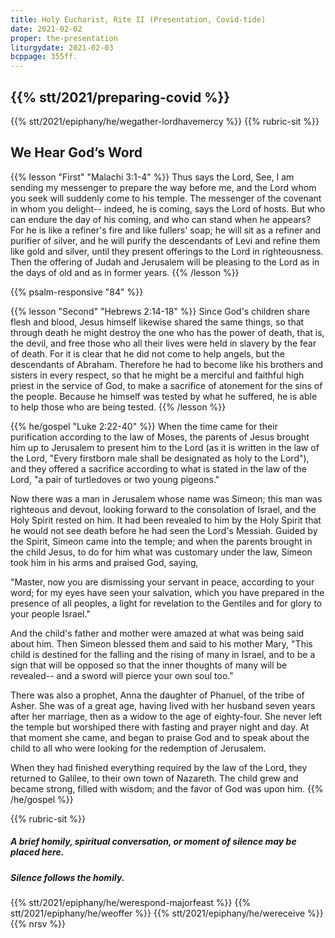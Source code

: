 ```yaml
---
title: Holy Eucharist, Rite II (Presentation, Covid-tide)
date: 2021-02-02
proper: the-presentation
liturgydate: 2021-02-03
bcppage: 355ff.
---
```

{{% stt/2021/preparing-covid %}}
---
{{% stt/2021/epiphany/he/wegather-lordhavemercy %}}
{{% rubric-sit %}}
## We Hear God’s Word
{{% lesson "First" "Malachi 3:1-4" %}}
Thus says the Lord, See, I am sending my messenger to prepare the way before me, and the Lord whom you seek will suddenly come to his temple. The messenger of the covenant in whom you delight-- indeed, he is coming, says the Lord of hosts. But who can endure the day of his coming, and who can stand when he appears?
For he is like a refiner's fire and like fullers' soap; he will sit as a refiner and purifier of silver, and he will purify the descendants of Levi and refine them like gold and silver, until they present offerings to the Lord in righteousness. Then the offering of Judah and Jerusalem will be pleasing to the Lord as in the days of old and as in former years.
{{% /lesson %}}

{{% psalm-responsive "84" %}}

{{% lesson "Second"  "Hebrews 2:14-18" %}}
Since God's children share flesh and blood, Jesus himself likewise shared the same things, so that through death he might destroy the one who has the power of death, that is, the devil, and free those who all their lives were held in slavery by the fear of death. For it is clear that he did not come to help angels, but the descendants of Abraham. Therefore he had to become like his brothers and sisters in every respect, so that he might be a merciful and faithful high priest in the service of God, to make a sacrifice of atonement for the sins of the people. Because he himself was tested by what he suffered, he is able to help those who are being tested.
{{% /lesson %}}

{{% he/gospel "Luke 2:22-40" %}}
When the time came for their purification according to the law of Moses, the parents of Jesus brought him up to Jerusalem to present him to the Lord (as it is written in the law of the Lord, "Every firstborn male shall be designated as holy to the Lord"), and they offered a sacrifice according to what is stated in the law of the Lord, "a pair of turtledoves or two young pigeons."

Now there was a man in Jerusalem whose name was Simeon; this man was righteous and devout, looking forward to the consolation of Israel, and the Holy Spirit rested on him. It had been revealed to him by the Holy Spirit that he would not see death before he had seen the Lord's Messiah. Guided by the Spirit, Simeon came into the temple; and when the parents brought in the child Jesus, to do for him what was customary under the law, Simeon took him in his arms and praised God, saying,

"Master, now you are dismissing your servant in peace,
according to your word;
for my eyes have seen your salvation,
which you have prepared in the presence of all peoples,
a light for revelation to the Gentiles
and for glory to your people Israel."

And the child's father and mother were amazed at what was being said about him. Then Simeon blessed them and said to his mother Mary, "This child is destined for the falling and the rising of many in Israel, and to be a sign that will be opposed so that the inner thoughts of many will be revealed-- and a sword will pierce your own soul too."

There was also a prophet, Anna the daughter of Phanuel, of the tribe of Asher. She was of a great age, having lived with her husband seven years after her marriage, then as a widow to the age of eighty-four. She never left the temple but worshiped there with fasting and prayer night and day. At that moment she came, and began to praise God and to speak about the child to all who were looking for the redemption of Jerusalem.

When they had finished everything required by the law of the Lord, they returned to Galilee, to their own town of Nazareth. The child grew and became strong, filled with wisdom; and the favor of God was upon him.
{{% /he/gospel %}}

{{% rubric-sit %}}
##### A brief homily, spiritual conversation, or moment of silence may be placed here.
##### Silence follows the homily.

{{% stt/2021/epiphany/he/werespond-majorfeast %}}
{{% stt/2021/epiphany/he/weoffer %}}
{{% stt/2021/epiphany/he/wereceive %}}
{{% nrsv %}}
